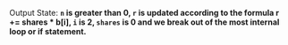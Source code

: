 Output State: **`n` is greater than 0, `r` is updated according to the formula r += shares * b[i], `i` is 2, `shares` is 0 and we break out of the most internal loop or if statement.**